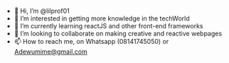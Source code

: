 - 👋 Hi, I’m @lilprof01
- 👀 I’m interested in getting more knowledge in the techWorld
- 🌱 I’m currently learning reactJS and other front-end frameworks
- 💞️ I’m looking to collaborate on making creative and reactive webpages
- 📫 How to reach me, on Whatsapp (08141745050) or Adewumime@gmail.com 

<!---
lilprof01/lilprof01 is a ✨ special ✨ repository because its `README.md` (this file) appears on your GitHub profile.
You can click the Preview link to take a look at your changes.
--->
